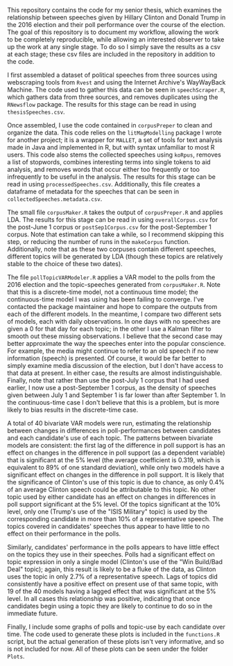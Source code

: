 This repository contains the code for my senior thesis, which examines the relationship between speeches given by Hillary Clinton and Donald Trump in the 2016 election and their poll performance over the course of the election. The goal of this repository is to document my workflow, allowing the work to be completely reproducible, while allowing an interested observer to take up the work at any single stage. To do so I simply save the results as a csv at each stage; these csv files are included in the repository in addition to the code. 

I first assembled a dataset of political speeches from three sources using webscraping tools from `Rvest` and using the Internet Archive's WayWayBack Machine. The code used to gather this data can be seen in `speechScraper.R`, which gathers data from three sources, and removes duplicates using the `RNewsflow` package. The results for this stage can be read in using `thesisSpeeches.csv`.

Once assembled, I use the code contained in `corpusPreper` to clean and organize the data. This code relies on the `litMagModelling` package I wrote for another project; it is a wrapper for `MALLET`, a set of tools for text analysis made in Java and implemented in R, but with syntax unfamiliar to most R users. This code also stems the collected speeches using `koRpus`, removes a list of stopwords,  combines interesting terms into single tokens to aid analysis, and removes words that occur either too frequently or too infrequently to be useful in the analysis. The results for this stage can be read in using `processedSpeeches.csv`. Additionally, this file creates a dataframe of metadata for the speeches that can be seen in `collectedSpeeches.metadata.csv`.

The small file `corpusMaker.R` takes the output of `corpusPreper.R` and applies LDA. The results for this stage can be read in using `overallCorpus.csv` for the post-June 1 corpus or `postSep1Corpus.csv` for the post-September 1 corpus. Note that estimation can take a while, so I recommend skipping this step, or reducing the number of runs in the `makeCorpus` function. Additionally, note that as these two corpuses contain different speeches, different topics will be generated by LDA (though these topics are relatively stable to the choice of these two dates). 

The file `pollTopicVARModeler.R` applies a VAR model to the polls from the 2016 election and the topic-speeches generated from `corpusMaker.R`. Note that this is a discrete-time model, not a continuous time model; the continuous-time model I was using has been failing to converge. I've contacted the package maintainer and hope to compare the outputs from each of the different models. In the meantime, I compare two different sets of models, each with daily observations. In one days with no speeches are given a 0 for that day for each topic; in the other I use a Kalman filter to smooth out these missing observations. I believe that the second case may better approximate the way the speeches enter into the popular conscience. For example, the media might continue to refer to an old speech if no new information (speech) is presented. Of course, it would be far better to simply examine media discussion of the election, but I don't have access to that data at present. In either case, the results are almost indistinguishable. Finally, note that rather than use the post-July 1 corpus that I had used earlier, I now use a post-September 1 corpus, as the density of speeches given between July 1 and September 1 is far lower than after September 1. In the continuous-time case I don't believe that this is a problem, but is more likely to bias results in the discrete-time case. 

A total of 40 bivariate VAR models were run, estimating the relationship between changes in differences in poll-performances between candidates and each candidate's use of each topic. The patterns between bivariate models are consistent: the first lag of the difference in poll support is has an effect on changes in the difference in poll support (as a dependent variable) that is significant at the 5% level (the average coefficient is 0.319, which is equivalent to 89% of one standard deviation), while only two models have a significant effect on changes in the difference in poll support.  It is likely that the significance of Clinton's use of this topic is due to chance, as only 0.4% of an average Clinton speech could be attributable to this topic. No other topic used by either candidate has an effect on changes in differences in poll support significant at the 5% level. Of the topics significant at the 10% level, only one (Trump's use of the "ISIS Military" topic) is used by the corresponding candidate in more than 10% of a representative speech. The topics covered in candidates' speeches thus appear to have little to no effect on their performance in the polls. 

Similarly, candidates' performance in the polls appears to have little effect on the topics they use in their speeches. Polls had a significant effect on topic expression in only a single model (Clinton's use of the "Win Build/Bad Deal" topic); again, this result is likely to be a fluke of the data, as Clinton uses the topic in only 2.7% of a representative speech. Lags of topics did consistently have a positive effect on present use of that same topic, with 19 of the 40 models having a lagged effect that was significant at the 5% level. In all cases this relationship was positive, indicating that once candidates begin using a topic they are likely to continue to do so in the immediate future. 

Finally, I include some graphs of polls and topic-use by each candidate over time. The code used to generate these plots is included in the `functions.R` script, but the actual generation of these plots isn't very informative, and so is not included for now. All of these plots can be seen under the folder `Plots`. 
